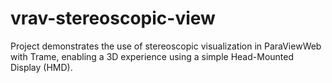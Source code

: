 # vrav-stereoscopic-view
Project demonstrates the use of stereoscopic visualization in ParaViewWeb with Trame, enabling a 3D experience using a simple Head-Mounted Display (HMD).

